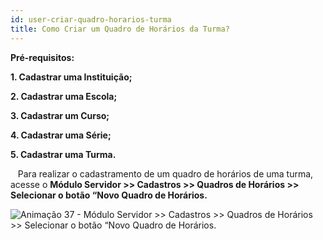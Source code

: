 ```yaml
---
id: user-criar-quadro-horarios-turma
title: Como Criar um Quadro de Horários da Turma?
---
```


**Pré-requisitos:**

**1. Cadastrar uma Instituição;**

**2. Cadastrar uma Escola;**

**3. Cadastrar um Curso;**

**4. Cadastrar uma Série;**

**5. Cadastrar uma Turma.**


&nbsp;&nbsp;&nbsp;Para realizar o cadastramento de um quadro de horários de uma turma, acesse o **Módulo Servidor >> Cadastros >> Quadros de Horários >> Selecionar o botão “Novo Quadro de Horários.**


![Animação 37 - Módulo Servidor >> Cadastros >> Quadros de Horários >> Selecionar o botão “Novo Quadro de Horários.
]()




